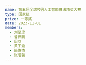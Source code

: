 ```yaml
---
name: 第五届全球校园人工智能算法精英大赛
type: 国家级
prize: 一等奖
date: 2023-11-01
members: 
  - 刘至忠
  - 曾世鹏
  - 周晗
  - 黄宇涵
  - 简俊杰
  - 张昭骏
---
```

